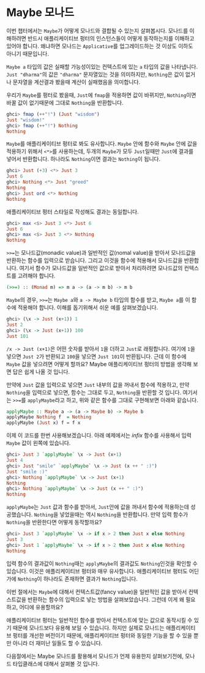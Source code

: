 # Maybe 모나드

이번 챕터에서는 `Maybe`가 어떻게 모나드와 결합될 수 있는지 살펴봅시다. 모나드를 이해하려면 반드시 애플리케이티브 펑터의 인스턴스들이 어떻게 동작하는지를 이해하고 있어야 합니다. 왜냐하면 모나드는 `Applicative`를 업그레이드하는 것 이상도 이하도 아니기 때문입니다. 

`Maybe a` 타입의 값은 실패할 가능성이있는 컨텍스트에 있는 `a` 타입의 값을 나타냅니다. `Just "dharma"`의 값은 `"dharma"` 문자열있는 것을 의미하지만, `Nothing`은 값이 없거나 문자열을 계산결과 봤을때 계산이 실패했음을 의미합니다.

우리가 `Maybe`를 펑터로 봤을때, `Just`에 `fmap`을 적용하면 값이 바뀌지만, `Nothing`이면 바꿀 값이 없기때문에 그대로 `Nothing`을 반환합니다.

```haskell
ghci> fmap (++"!") (Just "wisdom")  
Just "wisdom!"  
ghci> fmap (++"!") Nothing  
Nothing
```

`Maybe`를 애플리케이티브 펑터로 봐도 유사합니다. `Maybe` 안에 함수와 `Maybe` 안에 값을 적용하기 위해서 `<*>`를 사용하는데, 두개의 `Maybe`가 모두 `Just`일때만 `Just`에 결과를 넣어서 반환합니다. 하나라도 `Nothing`이면 결과는 `Nothing`이 됩니다. 

```haskell
ghci> Just (+3) <*> Just 3  
Just 6  
ghci> Nothing <*> Just "greed"  
Nothing  
ghci> Just ord <*> Nothing  
Nothing 
```

애플리케이티브 펑터 스타일로 작성해도 결과는 동일합니다. 

```haskell
ghci> max <$> Just 3 <*> Just 6  
Just 6  
ghci> max <$> Just 3 <*> Nothing  
Nothing
```

`>>=`는 모나드값\(monadic value\)과 일반적인 값\(nomal value\)을 받아서 모나드값을 반환하는 함수를 입력으로 받습니다. 그리고 이것을 함수에 적용해서 모나드값을 반환합니다. 여기서 함수가 모나드값을 일반적인 값으로 받아서 처리하려면 모나드값의 컨텍스트를 고려해야 합니다. 

```haskell
(>>=) :: (Monad m) => m a -> (a -> m b) -> m b
```

`Maybe`의 경우, `>>=`는 `Maybe a`와 `a -> Maybe b` 타입의 함수를 받고, `Maybe a`를 이 함수에 적용해야 합니다. 이해를 돕기위해서 쉬운 예를 살펴보겠습니다.

```haskell
ghci> (\x -> Just (x+1)) 1  
Just 2  
ghci> (\x -> Just (x+1)) 100  
Just 101 
```

`/x -> Just (x+1)`은 어떤 숫자를 받아서 `1`을 더하고 `Just`로 래핑합니다. 여기에 `1`을 넣으면 `Just 2`가 반환되고 `100`을 넣으면 `Just 101`이 반환됩니다. 근데 이 함수에 `Maybe` 값을 넣으려면 어떻게 할까요? Maybe 애플리케이티브 펑터의 방법을 생각해 보면 답은 쉽게 나올 것 입니다. 

만약에 `Just` 값을 입력으로 넣으면 `Just` 내부의 값을 꺼내서 함수에 적용하고, 만약 `Nothing`을 입력으로 넣으면, 함수는 그대로 두고, `Nothing`을 반환할 것 입니다. 여기서는 `>>=`를 `applyMaybe`라고 하고, 위와 같은 함수를 그대로 구현해보면 아래와 같습니다.

```haskell
applyMaybe :: Maybe a -> (a -> Maybe b) -> Maybe b  
applyMaybe Nothing f  = Nothing  
applyMaybe (Just x) f = f x
```

이제 이 코드를 한번 사용해보겠습니다. 아래 예제에서는 _infix_ 함수를 사용해서 입력 `Maybe` 값이 왼쪽에 있습니다. 

```haskell
ghci> Just 3 `applyMaybe` \x -> Just (x+1)  
Just 4  
ghci> Just "smile" `applyMaybe` \x -> Just (x ++ " :)")  
Just "smile :)"  
ghci> Nothing `applyMaybe` \x -> Just (x+1)  
Nothing  
ghci> Nothing `applyMaybe` \x -> Just (x ++ " :)")  
Nothing
```

`applyMaybe`는 `Just` 값과 함수를 받아서, `Just`안에 값을 꺼내서 함수에 적용하는데 성공했습니다. `Nothing`을 넣었을때는 역시 `Nothing`을 반환합니다. 만약 입력 함수가 `Nothing`을 반환한다면 어떻게 동작할까요? 

```haskell
ghci> Just 3 `applyMaybe` \x -> if x > 2 then Just x else Nothing  
Just 3  
ghci> Just 1 `applyMaybe` \x -> if x > 2 then Just x else Nothing  
Nothing
```

입력 함수의 결과값이 `Nothing`때는 `applyMaybe`의 결과값도 `Nothing`인것을 확인할 수 있습니다. 이것은 애플리케이티브 펑터와 매우 유사합니다. 애플리케이티브 펑터도 어딘가에 `Nothing`이 하나라도 존재하면 결과가 `Nothing`입니다. 

이번 절에서는 `Maybe`에 대해서 컨텍스트값\(fancy value\)을 일반적인 값을 받아서 컨텍스트값을 반환하는 함수의 입력으로 넣는 방법을 살펴보았습니다. 그런데 이게 왜 필요하고, 어디에 유용할까요? 

애플리케이티브 펑터는 일반적인 함수를 받아서 컨텍스트에 맞는 값으로 동작시킬 수 있기 때문에 모나드보다 유용해 보일 수 있습니다. 하지만 실제로 모나드는 애플리케이티브 펑터를 개선한 버전이기 때문에, 애플리케이티브 펑터와 동일한 기능을 할 수 있을 뿐만 아니라 더 재미난 일들도 할 수 있습니다. 

다음절에서는 Maybe 모나드를 활용해서 모나드가 언제 유용한지 살펴보기전에, 모나드 타입클래스에 대해서 살펴볼 것 입니다.











